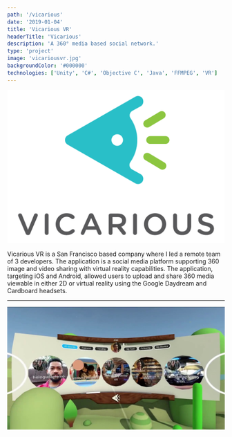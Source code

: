 ```yaml
---
path: '/vicarious'
date: '2019-01-04'
title: 'Vicarious VR'
headerTitle: 'Vicarious'
description: 'A 360° media based social network.'
type: 'project'
image: 'vicariousvr.jpg'
backgroundColor: '#000000'
technologies: ['Unity', 'C#', 'Objective C', 'Java', 'FFMPEG', 'VR']
---
```


![Vicarious VR](../images/vicarious.png)

Vicarious VR is a San Francisco based company where I led a remote team of 3 developers. The application is a social media platform supporting 360 image and video sharing with virtual reality capabilities. The application, targeting iOS and Android, allowed users to upload and share 360 media viewable in either 2D or virtual reality using the Google Daydream and Cardboard headsets.

---

![Vicarious VR](../images/vicariousvr.jpg)